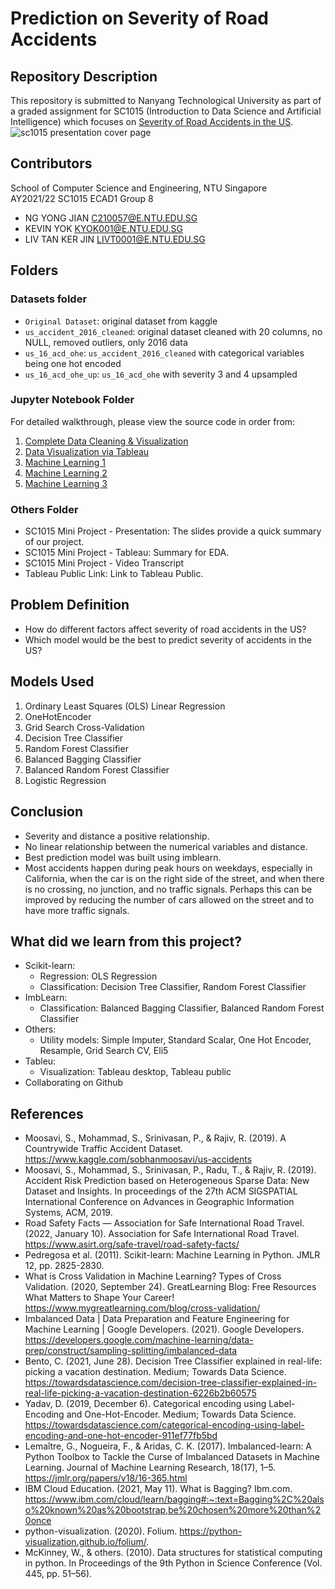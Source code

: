 # Prediction on Severity of Road Accidents

## Repository Description

This repository is submitted to Nanyang Technological University as part of a graded assignment for SC1015 (Introduction to Data Science and Artificial Intelligence) which focuses on [Severity of Road Accidents in the US](https://www.kaggle.com/datasets/sobhanmoosavi/us-accidents). 
![sc1015 presentation cover page](https://user-images.githubusercontent.com/91600220/163967462-fa5586a9-a7b8-4081-9ed5-d70eef92489e.png)

## Contributors
School of Computer Science and Engineering, NTU Singapore \
AY2021/22 SC1015 ECAD1 Group 8

- NG YONG JIAN C210057@E.NTU.EDU.SG
- KEVIN YOK KYOK001@E.NTU.EDU.SG
- LIV TAN KER JIN LIVT0001@E.NTU.EDU.SG

## Folders
### Datasets folder
- `Original Dataset`: original dataset from kaggle
- `us_accident_2016_cleaned`: original dataset cleaned with 20 columns, no NULL, removed outliers, only 2016 data
- `us_16_acd_ohe`: `us_accident_2016_cleaned` with categorical variables being one hot encoded  
- `us_16_acd_ohe_up`: `us_16_acd_ohe` with severity 3 and 4 upsampled

### Jupyter Notebook Folder
For detailed walkthrough, please view the source code in order from:
1. [Complete Data Cleaning & Visualization](https://github.com/NgYJ02/sc1015_miniproject/blob/main/Jupyter%20Notebook/Complete%20Data%20Cleaning%20%26%20Visualization.ipynb)
2. [Data Visualization via Tableau](https://github.com/NgYJ02/sc1015_miniproject/blob/main/Jupyter%20Notebook/Data%20Visualization%20via%20Tableau.ipynb)
3. [Machine Learning 1](https://github.com/NgYJ02/sc1015_miniproject/blob/main/Jupyter%20Notebook/Machine%20Learning%201.ipynb)
4. [Machine Learning 2](https://github.com/NgYJ02/sc1015_miniproject/blob/main/Jupyter%20Notebook/Machine%20Learning%202.ipynb)
5. [Machine Learning 3](https://github.com/NgYJ02/sc1015_miniproject/blob/main/Jupyter%20Notebook/Machine%20Learning%203.ipynb)

### Others Folder
- SC1015 Mini Project - Presentation: The slides provide a quick summary of our project.
- SC1015 Mini Project - Tableau: Summary for EDA.
- SC1015 Mini Project - Video Transcript
- Tableau Public Link: Link to Tableau Public.

## Problem Definition
- How do different factors affect severity of road accidents in the US?
- Which model would be the best to predict severity of accidents in the US?

## Models Used
1. Ordinary Least Squares (OLS) Linear Regression
2. OneHotEncoder
3. Grid Search Cross-Validation
4. Decision Tree Classifier
5. Random Forest Classifier
6. Balanced Bagging Classifier
7. Balanced Random Forest Classifier
8. Logistic Regression

## Conclusion
- Severity and distance a positive relationship.
- No linear relationship between the numerical variables and distance.
- Best prediction model was built using imblearn.
- Most accidents happen during peak hours on weekdays, especially in California, when the car is on the right side of the street, and when there is no crossing, no junction, and no traffic signals. Perhaps this can be improved by reducing the number of cars allowed on the street and to have more traffic signals.

## What did we learn from this project?
- Scikit-learn:
  - Regression: OLS Regression
  - Classification: Decision Tree Classifier, Random Forest Classifier
- ImbLearn:
  - Classification: Balanced Bagging Classifier, Balanced Random Forest Classifier
- Others:
  - Utility models: Simple Imputer, Standard Scalar, One Hot Encoder, Resample, Grid Search CV, Eli5
- Tableu:
  - Visualization: Tableau desktop, Tableau public
- Collaborating on Github

## References
- Moosavi, S., Mohammad, S., Srinivasan, P., & Rajiv, R. (2019). A Countrywide Traffic Accident Dataset. https://www.kaggle.com/sobhanmoosavi/us-accidents ​
- Moosavi, S., Mohammad, S., Srinivasan, P., Radu, T., & Rajiv, R. (2019). Accident Risk Prediction based on Heterogeneous Sparse Data: New Dataset and Insights. In proceedings of the 27th ACM SIGSPATIAL International Conference on Advances in Geographic Information Systems, ACM, 2019. ​
- Road Safety Facts — Association for Safe International Road Travel. (2022, January 10). Association for Safe International Road Travel. https://www.asirt.org/safe-travel/road-safety-facts/ ​
- Pedregosa et al. (2011). Scikit-learn: Machine Learning in Python. JMLR 12, pp. 2825-2830.‌​
- What is Cross Validation in Machine Learning? Types of Cross Validation. (2020, September 24). GreatLearning Blog: Free Resources What Matters to Shape Your Career! https://www.mygreatlearning.com/blog/cross-validation/ ​
- Imbalanced Data  |  Data Preparation and Feature Engineering for Machine Learning  |  Google Developers. (2021). Google Developers. https://developers.google.com/machine-learning/data-prep/construct/sampling-splitting/imbalanced-data ​
- Bento, C. (2021, June 28). Decision Tree Classifier explained in real-life: picking a vacation destination. Medium; Towards Data Science. https://towardsdatascience.com/decision-tree-classifier-explained-in-real-life-picking-a-vacation-destination-6226b2b60575 ​
- Yadav, D. (2019, December 6). Categorical encoding using Label-Encoding and One-Hot-Encoder. Medium; Towards Data Science. https://towardsdatascience.com/categorical-encoding-using-label-encoding-and-one-hot-encoder-911ef77fb5bd ​
- Lemaître, G., Nogueira, F., & Aridas, C. K. (2017). Imbalanced-learn: A Python Toolbox to Tackle the Curse of Imbalanced Datasets in Machine Learning. Journal of Machine Learning Research, 18(17), 1–5. https://jmlr.org/papers/v18/16-365.html ​
- IBM Cloud Education. (2021, May 11). What is Bagging? Ibm.com. https://www.ibm.com/cloud/learn/bagging#:~:text=Bagging%2C%20also%20known%20as%20bootstrap,be%20chosen%20more%20than%20once ​
- python-visualization. (2020). Folium. https://python-visualization.github.io/folium/. ​
- McKinney, W., & others. (2010). Data structures for statistical computing in python. In Proceedings of the 9th Python in Science Conference (Vol. 445, pp. 51–56).​
